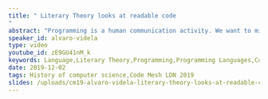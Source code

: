 ```yaml
---
title: " Literary Theory looks at readable code
"
abstract: "Programming is a human communication activity. We want to minimize misunderstandings in our code to be able to work effectively as teams. This means we need to learn how to look at our code to spot areas where we could improve our communication skills. We want to get our ideas across. We want that our abstractions, our models, make sense to others."
speaker_id: alvaro-videla
type: video
youtube_id: zE9GU41nM_k
keywords: Language,Literary Theory,Programming,Programming Languages,Code Mesh LDN,Alvaro Videla
date: 2019-12-02
tags: History of computer science,Code Mesh LDN 2019
slides: /uploads/cm19-alvaro-videla-literary-theory-looks-at-readable-code-compressed.pdf
---
```


